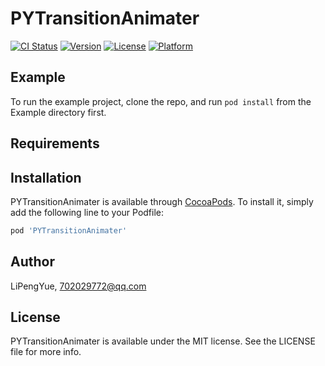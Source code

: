 # PYTransitionAnimater

[![CI Status](http://img.shields.io/travis/LiPengYue/PYTransitionAnimater.svg?style=flat)](https://travis-ci.org/LiPengYue/PYTransitionAnimater)
[![Version](https://img.shields.io/cocoapods/v/PYTransitionAnimater.svg?style=flat)](http://cocoapods.org/pods/PYTransitionAnimater)
[![License](https://img.shields.io/cocoapods/l/PYTransitionAnimater.svg?style=flat)](http://cocoapods.org/pods/PYTransitionAnimater)
[![Platform](https://img.shields.io/cocoapods/p/PYTransitionAnimater.svg?style=flat)](http://cocoapods.org/pods/PYTransitionAnimater)

## Example

To run the example project, clone the repo, and run `pod install` from the Example directory first.

## Requirements

## Installation

PYTransitionAnimater is available through [CocoaPods](http://cocoapods.org). To install
it, simply add the following line to your Podfile:

```ruby
pod 'PYTransitionAnimater'
```

## Author

LiPengYue, 702029772@qq.com

## License

PYTransitionAnimater is available under the MIT license. See the LICENSE file for more info.
